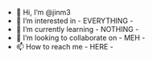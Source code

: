 - 👋 Hi, I’m @jinm3
- 👀 I’m interested in - EVERYTHING - 
- 🌱 I’m currently learning - NOTHING -
- 💞️ I’m looking to collaborate on - MEH -
- 📫 How to reach me - HERE -

<!---
jinm3/jinm3 is a ✨ special ✨ repository because its `README.md` (this file) appears on your GitHub profile.
You can click the Preview link to take a look at your changes.
--->
